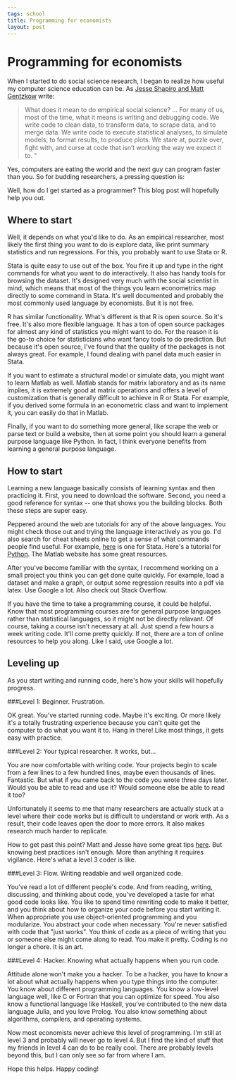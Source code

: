 ```yaml
--- 
tags: school
title: Programming for economists
layout: post
---
```


# Programming for economists

When I started to do social science research, I began to realize how useful my computer science education can be. As [Jesse Shapiro and Matt Gentzkow](http://faculty.chicagobooth.edu/jesse.shapiro/research/CodeAndData.pdf) write:  

> What does it mean to do empirical social science? ... For many of us, most of the time, what it means is writing and debugging code. We write code to clean data, to transform data, to scrape data, and to merge data. We write code to execute statistical analyses, to simulate models, to format results, to produce plots. We stare at, puzzle over, ﬁght with, and curse at code that isn’t working the way we expect it to. "

Yes, computers are eating the world and the next guy can program faster than you. So for budding researchers, a pressing question is: 

Well, how do I get started as a programmer? This blog post will hopefully help you out. 

## Where to start

Well, it depends on what you'd like to do. As an empirical researcher, most likely the first thing you want to do is explore data, like print summary statistics and run regressions. For this, you probably want to use Stata or R. 

Stata is quite easy to use out of the box. You fire it up and type in the right commands for what you want to do interactively. It also has handy tools for browsing the dataset. It's designed very much with the social scientist in mind, which means that most of the things you learn econometrics map directly to some command in Stata. It's well documented and probably the most commonly used language by economists. But it is not free. 

R has similar functionality. What's different is that R is open source. So it's free. It's also more flexible language. It has a ton of open source packages for almost any kind of statistics you might want to do. For the reason it is the go-to choice for statisticians who want fancy tools to do prediction. But because it's open source, I've found that the quality of the packages is not always great. For example, I found dealing with panel data much easier in Stata. 

If you want to estimate a structural model or simulate data, you might want to learn Matlab as well. Matlab stands for matrix laboratory and as its name implies, it is extremely good at matrix operations and offers a level of customization that is generally difficult to achieve in R or Stata. For example, if you derived some formula in an econometric class and want to implement it, you can easily do that in Matlab. 

Finally, if you want to do something more general, like scrape the web or parse text or build a website, then at some point you should learn a general purpose language like Python. In fact, I think everyone benefits from learning a general purpose language. 

## How to start

Learning a new language basically consists of learning syntax and then practicing it. First, you need to download the software. Second, you need a good reference for syntax -- one that shows you the building blocks. Both these steps are super easy. 

Peppered around the web are tutorials for any of the above languages. You might check those out and trying the language interactively as you go. I'd also search for cheat sheets online to get a sense of what commands people find useful. For example, [here][cheatsheet] is one for Stata. Here's a tutorial for [Python][python]. The Matlab website has some great resources. 

[python]: http://code.tutsplus.com/articles/the-best-way-to-learn-python--net-26288
[cheatsheet]: http://lgdata.s3-website-us-east-1.amazonaws.com/docs/2128/370795/Stata_Cheat_Sheet.pdf 

After you've become familiar with the syntax, I recommend working on a small project you think you can get done quite quickly. For example, load a dataset and make a graph, or output some regression results into a pdf via latex. Use Google a lot. Also check out Stack Overflow. 

If you have the time to take a programming course, it could be helpful. Know that most programming courses are for general purpose languages rather than statistical languages, so it might not be directly relavant. Of course, taking a course isn't necessary at all. Just spend a few hours a week writing code. It'll come pretty quickly. If not, there are a ton of online resources to help you along. Like I said, use Google a lot. 

## Leveling up

As you start writing and running code, here's how your skills will hopefully progress. 

###Level 1: Beginner. Frustration. 

OK great. You've started running code. Maybe it's exciting. Or more likely it's a totally frustrating experience because you can't quite get the computer to do what you want it to. Hang in there! Like most things, it gets easy with practice. 

###Level 2: Your typical researcher. It works, but&#8230;

You are now comfortable with writing code. Your projects begin to scale from a few lines to a few hundred lines, maybe even thousands of lines. Fantastic. But what if you came back to the code you wrote three days later. Would you be able to read and use it? Would someone else be able to read it too? 

Unfortunately it seems to me that many researchers are actually stuck at a level where their code works but is difficult to understand or work with. As a result, their code leaves open the door to more errors. It also makes research much harder to replicate. 

How to get past this point? Matt and Jesse have some great tips [here](http://faculty.chicagobooth.edu/jesse.shapiro/research/CodeAndData.pdf). But knowing best practices isn't enough. More than anything it requires vigilance. Here's what a level 3 coder is like. 

###Level 3: Flow. Writing readable and well organized code. 

You've read a lot of different people's code. And from reading, writing, discussing, and thinking about code, you've developed a taste for what good code looks like. You like to spend time rewriting code to make it better, and you think about how to organize your code before you start writing it. When appropriate you use object-oriented programming and you modularize. You abstract your code when necessary. You're never satisfied with code that "just works". You think of code as a piece of writing that you or someone else might come along to read. You make it pretty. Coding is no longer a chore. It is an art. 

###Level 4: Hacker. Knowing what actually happens when you run code. 

Attitude alone won't make you a hacker. To be a hacker, you have to know a lot about what actually happens when you type things into the computer. You know about different programming languages. You know a low-level language well, like C or Fortran that you can optimize for speed. You also know a functional language like Haskell, you've contributed to the new data language Julia, and you love Prolog. You also know something about algorithms, compilers, and operating systems. 

Now most economists never achieve this level of programming. I'm still at level 3 and probably will never go to level 4. But I find the kind of stuff that my friends in level 4 can do to be really cool. There are probably levels beyond this, but I can only see so far from where I am. 

Hope this helps. Happy coding! 

